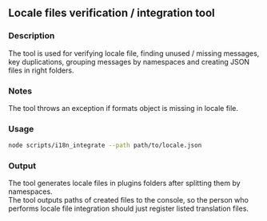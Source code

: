 ## Locale files verification / integration tool

### Description

The tool is used for verifying locale file, finding unused / missing messages, key duplications, grouping messages by namespaces and creating JSON files in right folders.

### Notes

The tool throws an exception if formats object is missing in locale file.

### Usage

```bash
node scripts/i18n_integrate --path path/to/locale.json
```

### Output

The tool generates locale files in plugins folders after splitting them by namespaces.\
The tool outputs paths of created files to the console, so the person who performs locale file integration should just register listed translation files.
